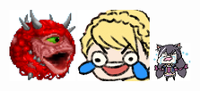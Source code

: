 ![cacopog.png](https://raw.githubusercontent.com/HertzDevil/HertzDevil/master/cacopog.png)
![sharenapaining.gif](https://raw.githubusercontent.com/HertzDevil/HertzDevil/master/sharenapaining.gif)
![KyaruCry.gif](https://raw.githubusercontent.com/HertzDevil/HertzDevil/master/KyaruCry.gif)
